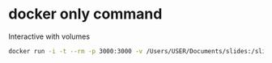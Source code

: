 # docker only command

Interactive with volumes

```bash
docker run -i -t --rm -p 3000:3000 -v /Users/USER/Documents/slides:/slides -v /Users/USER/.scooch/templates:/templates  ivonet/scooch
```

